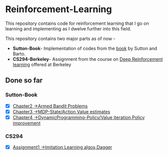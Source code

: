 # Reinforcement-Learning
This repository contains code for reinforcement learning that I 
go on learning and implementing as I dwelve further into this field.

This repository contains two major parts as of now - 
- <b>Sutton-Book</b>- Implementation of codes from the [book](http://ufal.mff.cuni.cz/~straka/courses/npfl114/2016/sutton-bookdraft2016sep.pdf) by Sutton and Barto.
- <b>CS294-Berkeley</b>- Assignment from the course on [Deep Reinforcement learning](http://rll.berkeley.edu/deeprlcourse/) offered at Berkeley

## Done so far 
### Sutton-Book
- [x] [Chapter2 ->Armed Bandit Problems](https://github.com/alokwhitewolf/Reinforcement-Learning/blob/master/Sutton-Book/ch_02/K-Armed-Bandit.ipynb)
- [x] [Chapter3 ->MDP-State/Action Value estimates](https://github.com/alokwhitewolf/Reinforcement-Learning/blob/master/Sutton-Book/ch_03/Finite%20Markov%20Decision%20Process.ipynb)
- [x] [Chapter4 ->DynamicProgramming-Policy/Value iteration,Policy improvement](https://github.com/alokwhitewolf/Reinforcement-Learning/blob/master/Sutton-Book/ch_04/Dynamic%20Programming.ipynb)

### CS294
- [x] [Assignment1 ->Imitation Learning algos,Dagger](https://github.com/alokwhitewolf/Reinforcement-Learning/tree/master/CS294-Berkeley/hw1)

